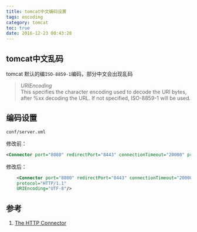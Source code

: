 ```yaml
---
title: tomcat中文编码设置
tags: encoding
category: tomcat
toc: true
date: 2016-12-23 00:43:20
---
```



## tomcat中文乱码

tomcat 默认的编`ISO-8859-1`编码，部分中文会出现乱码

> *URIEncoding*   
This specifies the character encoding used to decode the URI bytes, after %xx decoding the URL. If not specified, ISO-8859-1 will be used.


## 编码设置

`conf/server.xml`

修改前：

```xml
<Connector port="8080" redirectPort="8443" connectionTimeout="20000" protocol="HTTP/1.1"/>
```

修改后：

```xml
    <Connector port="8080" redirectPort="8443" connectionTimeout="20000" 
    protocol="HTTP/1.1"               
    URIEncoding="UTF-8"/>
```

## 参考

1. [The HTTP Connector](https://tomcat.apache.org/tomcat-7.0-doc/config/http.html)

